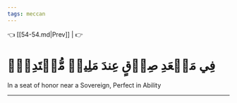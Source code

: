 ```yaml
---
tags: meccan
---
```


👈 [[54-54.md|Prev]] |  👉

# فِي مَقۡعَدِ صِدۡقٍ عِندَ مَلِيكٖ مُّقۡتَدِرِۭ

In a seat of honor near a Sovereign, Perfect in Ability

---

